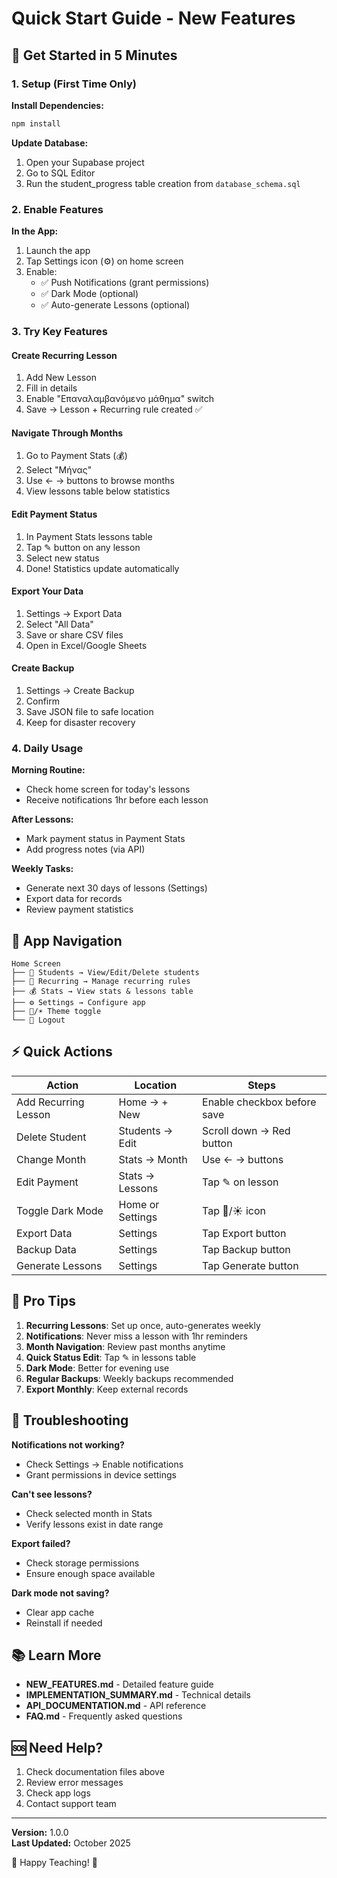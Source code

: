 # Quick Start Guide - New Features

## 🚀 Get Started in 5 Minutes

### 1. Setup (First Time Only)

**Install Dependencies:**
```bash
npm install
```

**Update Database:**
1. Open your Supabase project
2. Go to SQL Editor
3. Run the student_progress table creation from `database_schema.sql`

### 2. Enable Features

**In the App:**
1. Launch the app
2. Tap Settings icon (⚙️) on home screen
3. Enable:
   - ✅ Push Notifications (grant permissions)
   - ✅ Dark Mode (optional)
   - ✅ Auto-generate Lessons (optional)

### 3. Try Key Features

#### Create Recurring Lesson
1. Add New Lesson
2. Fill in details
3. Enable "Επαναλαμβανόμενο μάθημα" switch
4. Save → Lesson + Recurring rule created ✅

#### Navigate Through Months
1. Go to Payment Stats (💰)
2. Select "Μήνας"
3. Use ← → buttons to browse months
4. View lessons table below statistics

#### Edit Payment Status
1. In Payment Stats lessons table
2. Tap ✎ button on any lesson
3. Select new status
4. Done! Statistics update automatically

#### Export Your Data
1. Settings → Export Data
2. Select "All Data"
3. Save or share CSV files
4. Open in Excel/Google Sheets

#### Create Backup
1. Settings → Create Backup
2. Confirm
3. Save JSON file to safe location
4. Keep for disaster recovery

### 4. Daily Usage

**Morning Routine:**
- Check home screen for today's lessons
- Receive notifications 1hr before each lesson

**After Lessons:**
- Mark payment status in Payment Stats
- Add progress notes (via API)

**Weekly Tasks:**
- Generate next 30 days of lessons (Settings)
- Export data for records
- Review payment statistics

## 📱 App Navigation

```
Home Screen
├── 👥 Students → View/Edit/Delete students
├── 🔄 Recurring → Manage recurring rules
├── 💰 Stats → View stats & lessons table
├── ⚙️ Settings → Configure app
├── 🌙/☀️ Theme toggle
└── 🚪 Logout
```

## ⚡ Quick Actions

| Action | Location | Steps |
|--------|----------|-------|
| Add Recurring Lesson | Home → + New | Enable checkbox before save |
| Delete Student | Students → Edit | Scroll down → Red button |
| Change Month | Stats → Month | Use ← → buttons |
| Edit Payment | Stats → Lessons | Tap ✎ on lesson |
| Toggle Dark Mode | Home or Settings | Tap 🌙/☀️ icon |
| Export Data | Settings | Tap Export button |
| Backup Data | Settings | Tap Backup button |
| Generate Lessons | Settings | Tap Generate button |

## 🎯 Pro Tips

1. **Recurring Lessons**: Set up once, auto-generates weekly
2. **Notifications**: Never miss a lesson with 1hr reminders
3. **Month Navigation**: Review past months anytime
4. **Quick Status Edit**: Tap ✎ in lessons table
5. **Dark Mode**: Better for evening use
6. **Regular Backups**: Weekly backups recommended
7. **Export Monthly**: Keep external records

## 🔧 Troubleshooting

**Notifications not working?**
- Check Settings → Enable notifications
- Grant permissions in device settings

**Can't see lessons?**
- Check selected month in Stats
- Verify lessons exist in date range

**Export failed?**
- Check storage permissions
- Ensure enough space available

**Dark mode not saving?**
- Clear app cache
- Reinstall if needed

## 📚 Learn More

- **NEW_FEATURES.md** - Detailed feature guide
- **IMPLEMENTATION_SUMMARY.md** - Technical details
- **API_DOCUMENTATION.md** - API reference
- **FAQ.md** - Frequently asked questions

## 🆘 Need Help?

1. Check documentation files above
2. Review error messages
3. Check app logs
4. Contact support team

---

**Version:** 1.0.0  
**Last Updated:** October 2025

🎻 Happy Teaching! 🎻

